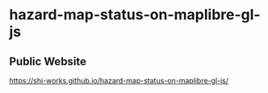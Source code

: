 # hazard-map-status-on-maplibre-gl-js
## Public Website
https://shi-works.github.io/hazard-map-status-on-maplibre-gl-js/
